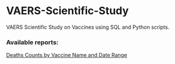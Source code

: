 # VAERS-Scientific-Study
VAERS Scientific Study on Vaccines using SQL and Python scripts.

### Available  reports:
<a href="https://html-preview.github.io/?url=https://github.com/soloveyg/Vaers-Scientific-Study/blob/main/html/Deaths%20Counts%20by%20Vaccine%20Name%20and%20Date%20Range.html">Deaths Counts by Vaccine Name and Date Range</a>
